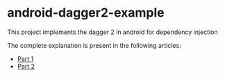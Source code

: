 # android-dagger2-example
This project implements the dagger 2 in android for dependency injection

The complete explanation is present in the following articles:
- [Part 1](https://blog.mindorks.com/introduction-to-dagger-2-using-dependency-injection-in-android-part-1-223289c2a01b)
- [Part 2](https://blog.mindorks.com/introduction-to-dagger-2-using-dependency-injection-in-android-part-2-b55857911bcd)
